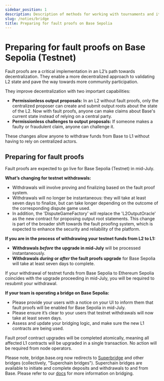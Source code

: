 ```yaml
---
sidebar_position: 1
description: Description of methods for working with tournaments and its players
slug: /noties/bridge
title: Preparing for fault proofs on Base Sepolia
---
```


# Preparing for fault proofs on Base Sepolia (Testnet)

Fault proofs are a critical implementation in an L2’s path towards decentralization. They enable a more decentralized approach to validating L2 state and pave the way towards more community participation.

They improve decentralization with two important capabilities:

- **Permissionless output proposals:** In an L2 without fault proofs, only the centralized proposer can create and submit output roots about the state of the L2. Now with fault proofs, anyone can make claims about Base's current state instead of relying on a central party.
- **Permissionless challenges to output proposals:** If someone makes a faulty or fraudulent claim, anyone can challenge it.

These changes allow anyone to withdraw funds from Base to L1 without having to rely on centralized actors.

## Preparing for fault proofs

Fault proofs are expected to go live for Base Sepolia (Testnet) in mid-July.

**What’s changing for testnet withdrawals:**

- Withdrawals will involve proving and finalizing based on the fault proof system.
- Withdrawals will no longer be instantaneous: they will take at least seven days to finalize, but can take longer depending on the outcome of the corresponding dispute game used.
- In addition, the 'DisputeGameFactory' will replace the 'L2OutputOracle' as the new contract for proposing output root statements. This change is part of the broader shift towards the fault proofing system, which is expected to enhance the security and reliability of the platform.
   
**If you are in the process of withdrawing your testnet funds from L2 to L1:**

- **Withdrawals _before_ the upgrade in mid-July** will be processed instantaneously.
- **Withdrawals _during_ or _after_ the fault proofs upgrade** for Base Sepolia will take at least seven days to complete.

If your withdrawal of testnet funds from Base Sepolia to Ethereum Sepolia coincides with the upgrade proceeding in mid-July, you will be required to resubmit your withdrawal.

**If your team is operating a bridge on Base Sepolia:**

- Please provide your users with a notice on your UI to inform them that fault proofs will be enabled for Base Sepolia in mid-July.
- Please ensure it’s clear to your users that testnet withdrawals will now take at least seven days.
- Assess and update your bridging logic, and make sure the new L1 contracts are being used.

Fault proof contract upgrades will be completed atomically, meaning all affected L1 contracts will be upgraded in a single transaction. No action will be required from node operators.

Please note, bridge.base.org now redirects to [Superbridge](https://superbridge.app/base) and other bridges (collectively, "Superchain bridges"). Superchain bridges are available to initiate and complete deposits and withdrawals to and from Base. Please refer to our [docs](https://bridge.base.org/deposit) for more information on bridging.
